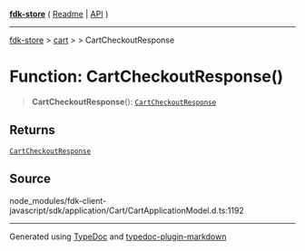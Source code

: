 [**fdk-store**](../../../README.md) ( [Readme](../../../README.md) \| [API](../../../API.md) )

---

[fdk-store](../../../API.md) > [cart](../../README.md) > [<internal>](../README.md) > CartCheckoutResponse

# Function: CartCheckoutResponse()

> **CartCheckoutResponse**(): [`CartCheckoutResponse`](../type-aliases/type-alias.CartCheckoutResponse.md)

## Returns

[`CartCheckoutResponse`](../type-aliases/type-alias.CartCheckoutResponse.md)

## Source

node_modules/fdk-client-javascript/sdk/application/Cart/CartApplicationModel.d.ts:1192

---

Generated using [TypeDoc](https://typedoc.org/) and [typedoc-plugin-markdown](https://www.npmjs.com/package/typedoc-plugin-markdown)
